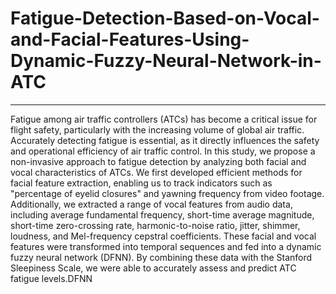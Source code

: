 # Fatigue-Detection-Based-on-Vocal-and-Facial-Features-Using-Dynamic-Fuzzy-Neural-Network-in-ATC
------------------------------------------------------------------------------------------------
Fatigue among air traffic controllers (ATCs) has become a critical issue for flight safety, particularly with the increasing volume of global air traffic. Accurately detecting fatigue is essential, as it directly influences the safety and operational efficiency of air traffic control. In this study, we propose a non-invasive approach to fatigue detection by analyzing both facial and vocal characteristics of ATCs. We first developed efficient methods for facial feature extraction, enabling us to track indicators such as "percentage of eyelid closures" and yawning frequency from video footage. Additionally, we extracted a range of vocal features from audio data, including average fundamental frequency, short-time average magnitude, short-time zero-crossing rate, harmonic-to-noise ratio, jitter, shimmer, loudness, and Mel-frequency cepstral coefficients. These facial and vocal features were transformed into temporal sequences and fed into a dynamic fuzzy neural network (DFNN). By combining these data with the Stanford Sleepiness Scale, we were able to accurately assess and predict ATC fatigue levels.DFNN
